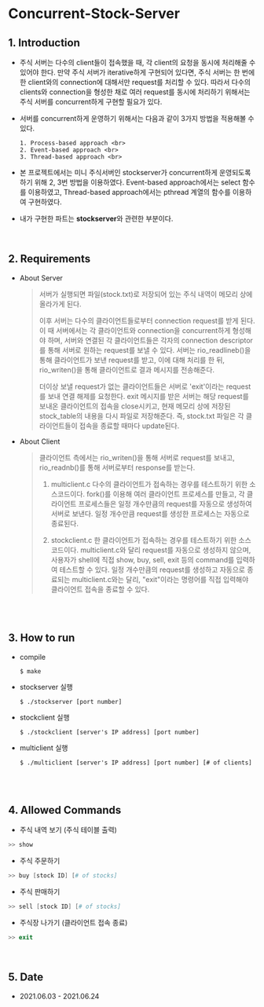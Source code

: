 # Concurrent-Stock-Server

## 1. Introduction
- 주식 서버는 다수의 client들이 접속했을 때, 각 client의 요청을 동시에 처리해줄 수 있어야 한다. 만약 주식 서버가 iterative하게 구현되어 있다면, 주식 서버는 한 번에 한 client와의 connection에 대해서만 request를 처리할 수 있다. 따라서 다수의 clients와 connection을 형성한 채로 여러 request를 동시에 처리하기 위해서는 주식 서버를 concurrent하게 구현할 필요가 있다. <br>

- 서버를 concurrent하게 운영하기 위해서는 다음과 같이 3가지 방법을 적용해볼 수 있다.<br>
  ```
  1. Process-based approach <br>
  2. Event-based approach <br>
  3. Thread-based approach <br>
  ```

- 본 프로젝트에서는 미니 주식서버인 stockserver가 concurrent하게 운영되도록 하기 위해 2, 3번 방법을 이용하였다. Event-based approach에서는 select 함수를 이용하였고, Thread-based approach에서는 pthread 계열의 함수를 이용하여 구현하였다. <br>
- 내가 구현한 파트는 **stockserver**와 관련한 부분이다. <br>
<br>

## 2. Requirements
- About Server
  >  
  >  서버가 실행되면 파일(stock.txt)로 저장되어 있는 주식 내역이 메모리 상에 올라가게 된다.
  >
  > 이후 서버는 다수의 클라이언트들로부터 connection request를 받게 된다. 이 때 서버에서는 각 클라이언트와 connection을 concurrent하게 형성해야 하며, 서버와 연결된 각 클라이언트들은 각자의 connection descriptor를 통해 서버로 원하는 request를 보낼 수 있다. 서버는 rio_readlineb()을 통해 클라이언트가 보낸 request를 받고, 이에 대해 처리를 한 뒤, rio_writen()을 통해 클라이언트로 결과 메시지를 전송해준다.
  >
  > 더이상 보낼 request가 없는 클라이언트들은 서버로 'exit'이라는 request를 보내 연결 해제를 요청한다. exit 메시지를 받은 서버는 해당 request를 보내온 클라이언트의 접속을 close시키고, 현재 메모리 상에 저장된 stock_table의 내용을 다시 파일로 저장해준다. 즉, stock.txt 파일은 각 클라이언트들이 접속을 종료할 때마다 update된다.
  > 

- About Client
  > 클라이언트 측에서는 rio_writen()을 통해 서버로 request를 보내고, rio_readnb()를 통해 서버로부터 response를 받는다.
  >
  > 1. multiclient.c 
  > 다수의 클라이언트가 접속하는 경우를 테스트하기 위한 소스코드이다. fork()를 이용해 여러 클라이언트 프로세스를 만들고, 각 클라이언트 프로세스들은 일정 개수만큼의 request를 자동으로 생성하여 서버로 보낸다. 일정 개수만큼 request를 생성한 프로세스는 자동으로 종료된다. 
  >
  > 2. stockclient.c 
  > 한 클라이언트가 접속하는 경우를 테스트하기 위한 소스코드이다. multiclient.c와 달리 request를 자동으로 생성하지 않으며, 사용자가 shell에 직접 show, buy, sell, exit 등의 command를 입력하여 테스트할 수 있다. 일정 개수만큼의 request를 생성하고 자동으로 종료되는 multiclient.c와는 달리, "exit"이라는 명령어를 직접 입력해야 클라이언트 접속을 종료할 수 있다.

<br><br>

## 3. How to run
- compile

  ```
  $ make
  ```

- stockserver 실행

  ```
  $ ./stockserver [port number]
  ```

- stockclient 실행

  ```
  $ ./stockclient [server's IP address] [port number]
  ```

- multiclient 실행

  ```
  $ ./multiclient [server's IP address] [port number] [# of clients]
  ```
<br><br>

## 4. Allowed Commands
- 주식 내역 보기 (주식 테이블 출력)

```powershell
>> show
```

- 주식 주문하기

```powershell
>> buy [stock ID] [# of stocks]
```

- 주식 판매하기

```powershell
>> sell [stock ID] [# of stocks]
```

- 주식장 나가기 (클라이언트 접속 종료)

```powershell
>> exit
```
<br>

## 5. Date
- 2021.06.03 - 2021.06.24
